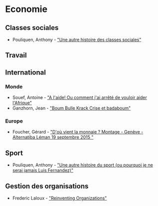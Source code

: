 
# Economie 

## Classes sociales

- <i class="fa fa-film"></i> 
  Pouliquen, Anthony -
  ["Une autre histoire des classes sociales"](https://www.youtube.com/watch?v=70jLCyiDJdk)

## Travail

## International 

### Monde

- <i class="fa fa-film"></i> 
  Souef, Antoine -
  ["A l'aide! Ou comment j'ai arrêté de vouloir aider l'Afrique"](https://www.youtube.com/watch?v=tDjkoY5_Kgc)
- <i class="fa fa-film"></i> 
  Ganzhorn, Jean - 
  ["Boum Bulle Krack Crise et badaboum"](https://www.youtube.com/watch?v=vjCRd8d6Ifs)

### Europe

- <i class="fa fa-film"></i>
  Foucher, Gérard - 
  ["D'où vient la monnaie ? Montage - Genève - Alternatiba Léman 19 septembre 2015 "](
  https://www.youtube.com/watch?v=DEVEbTfsPPg)

## Sport

- <i class="fa fa-film"></i> 
  Pouliquen, Anthony -
  ["Une autre histoire du sport (ou pourquoi je ne serai jamais Luis Fernandez)"](https://www.youtube.com/watch?v=WMPWSpVqJFY)

## Gestion des organisations

- <i class="fa fa-film"></i> 
  Frederic Laloux - 
  ["Reinventing Organizations"](
  https://www.youtube.com/watch?v=gcS04BI2sbk)


